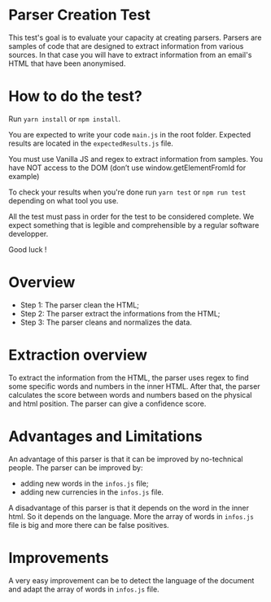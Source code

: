 # Parser Creation Test

This test's goal is to evaluate your capacity at creating parsers. Parsers are samples of code that are designed to extract information from various sources. In that case you will have to extract information from an email's HTML that have been anonymised.

# How to do the test?

Run `yarn install` or `npm install`.

You are expected to write your code `main.js` in the root folder. Expected results are located in the `expectedResults.js` file.

You must use Vanilla JS and regex to extract information from samples. You have NOT access to the DOM (don’t use window.getElementFromId for example)

To check your results when you're done run `yarn test` or `npm run test` depending on what tool you use.

All the test must pass in order for the test to be considered complete. We expect something that is legible and comprehensible by a regular software developper.

Good luck !

# Overview

- Step 1: The parser clean the HTML;
- Step 2: The parser extract the informations from the HTML;
- Step 3: The parser cleans and normalizes the data.

# Extraction overview

To extract the information from the HTML, the parser uses regex to find some specific words and numbers in the inner HTML. After that, the parser calculates the score between words and numbers based on the physical and html position. The parser can give a confidence score.

# Advantages and Limitations

An advantage of this parser is that it can be improved by no-technical people. The parser can be improved by:

- adding new words in the `infos.js` file;
- adding new currencies in the `infos.js` file.

A disadvantage of this parser is that it depends on the word in the inner html. So it depends on the language. More the array of words in `infos.js` file is big and more there can be false positives.

# Improvements

A very easy improvement can be to detect the language of the document and adapt the array of words in `infos.js` file.
